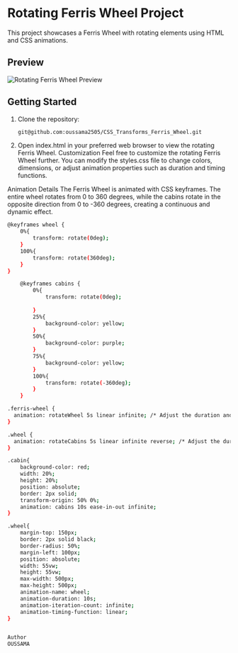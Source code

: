 # Rotating Ferris Wheel Project

This project showcases a Ferris Wheel with rotating elements using HTML and CSS animations.

## Preview

![Rotating Ferris Wheel Preview](Ferr)

## Getting Started

1. Clone the repository:

   ```bash
   git@github.com:oussama2505/CSS_Transforms_Ferris_Wheel.git

2. Open index.html in your preferred web browser to view the rotating Ferris Wheel.
Customization
Feel free to customize the rotating Ferris Wheel further. You can modify the styles.css file to change colors, dimensions, or adjust animation properties such as duration and timing functions.

Animation Details
The Ferris Wheel is animated with CSS keyframes. The entire wheel rotates from 0 to 360 degrees, while the cabins rotate in the opposite direction from 0 to -360 degrees, creating a continuous and dynamic effect.


```bash
@keyframes wheel {
    0%{
        transform: rotate(0deg);
    }
    100%{
        transform: rotate(360deg);
    }
}

    @keyframes cabins {
        0%{
            transform: rotate(0deg);
            
        }
        25%{
            background-color: yellow;
        }
        50%{
            background-color: purple;
        }
        75%{
            background-color: yellow;
        }
        100%{
            transform: rotate(-360deg);
        }
    }

.ferris-wheel {
  animation: rotateWheel 5s linear infinite; /* Adjust the duration and timing function as needed */
}

.wheel {
  animation: rotateCabins 5s linear infinite reverse; /* Adjust the duration and timing function as needed */
}

.cabin{
    background-color: red;
    width: 20%;
    height: 20%;
    position: absolute;
    border: 2px solid;
    transform-origin: 50% 0%;
    animation: cabins 10s ease-in-out infinite;
}

.wheel{
    margin-top: 150px;
    border: 2px solid black;
    border-radius: 50%;
    margin-left: 100px;
    position: absolute;
    width: 55vw;
    height: 55vw;
    max-width: 500px;
    max-height: 500px;
    animation-name: wheel;
    animation-duration: 10s;
    animation-iteration-count: infinite;
    animation-timing-function: linear;
}


Author
OUSSAMA
